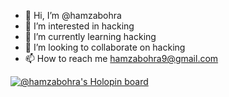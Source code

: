- 👋 Hi, I’m @hamzabohra
- 👀 I’m interested in hacking
- 🌱 I’m currently learning hacking 
- 💞️ I’m looking to collaborate on hacking 
- 📫 How to reach me hamzabohra9@gmail.com

[![@hamzabohra's Holopin board](https://holopin.me/hamzabohra)](https://holopin.io/@hamzabohra)
